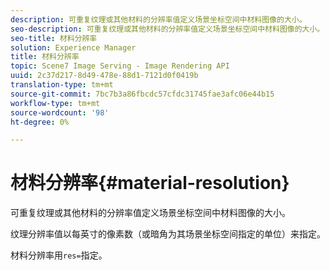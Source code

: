 ```yaml
---
description: 可重复纹理或其他材料的分辨率值定义场景坐标空间中材料图像的大小。
seo-description: 可重复纹理或其他材料的分辨率值定义场景坐标空间中材料图像的大小。
seo-title: 材料分辨率
solution: Experience Manager
title: 材料分辨率
topic: Scene7 Image Serving - Image Rendering API
uuid: 2c37d217-8d49-478e-88d1-7121d0f0419b
translation-type: tm+mt
source-git-commit: 7bc7b3a86fbcdc57cfdc31745fae3afc06e44b15
workflow-type: tm+mt
source-wordcount: '98'
ht-degree: 0%

---
```



# 材料分辨率{#material-resolution}

可重复纹理或其他材料的分辨率值定义场景坐标空间中材料图像的大小。

纹理分辨率值以每英寸的像素数（或暗角为其场景坐标空间指定的单位）来指定。

材料分辨率用`res=`指定。
